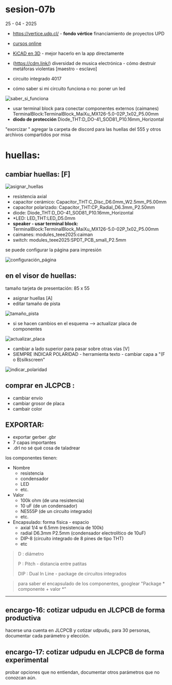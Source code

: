 # sesion-07b

25 - 04 - 2025

- <https://vertice.udp.cl/> - **fondo vértice** financiamiento de proyectos UPD
- [cursos online](https://www.coursera.org/)
- [KiCAD en 3D](https://www.kicad.org/external-tools/stepup/) - mejor hacerlo en la app directamente
- (<https://cdm.link/>) diversidad de musica electrónica - cómo destruir metáforas violentas [maestro - esclavo]
- circuito integrado 4017

- cómo saber si mi circuito funciona o no: poner un led

![saber_si_funciona](https://github.com/felix-rg416/dis8644-2025-1/blob/main/19-felix-rg416/sesion-07b/archivos/c%C3%B3mo.saber.si.el.circuito.funciona.png)

- usar terminal block para conectar componentes externos (caimanes) TerminalBlock:TerminalBlock_MaiXu_MX126-5.0-02P_1x02_P5.00mm
- **diodo de protección** Diode_THT:D_DO-41_SOD81_P10.16mm_Horizontal

"exorcizar "
agregar la carpeta de discord para las huellas del 555 y otros archivos compartidos por misa

# huellas:

## cambiar huellas: [F]

![asignar_huellas](https://github.com/felix-rg416/dis8644-2025-1/blob/main/19-felix-rg416/sesion-07b/archivos/F-asignar_huella.png)

- resistencia axial
- capacitor cerámico: Capacitor_THT:C_Disc_D6.0mm_W2.5mm_P5.00mm
- capacitor polarizado: Capacitor_THT:CP_Radial_D6.3mm_P2.50mm
- diode: Diode_THT:D_DO-41_SOD81_P10.16mm_Horizontal
- *LED: LED_THT:LED_D5.0mm
- **speaker - usar terminal block:** TerminalBlock:TerminalBlock_MaiXu_MX126-5.0-02P_1x02_P5.00mm
- caimanes: modules_teee2025:caiman
- switch: modules_teee2025:SPDT_PCB_small_P2.5mm

se puede configurar la página para impresión

![configuración_página](https://github.com/felix-rg416/dis8644-2025-1/blob/main/19-felix-rg416/sesion-07b/archivos/Configuraci%C3%B3nPantalla.png)

## en el visor de huellas:

tamaño tarjeta de presentación: 85 x 55

- asignar huellas [A]
- editar tamaño de pista

![tamaño_pista](https://github.com/felix-rg416/dis8644-2025-1/blob/main/19-felix-rg416/sesion-07b/archivos/agregar%20tama%C3%B1o%20de%20pista.png)

- si se hacen cambios en el esquema --> actualizar placa de componentes

![actualizar_placa](https://github.com/felix-rg416/dis8644-2025-1/blob/main/19-felix-rg416/sesion-07b/archivos/actualizar_placa_componentes.png)

- cambiar a lado superior para pasar sobre otras vías [V]
- SIEMPRE INDICAR POLARIDAD - herramienta texto - cambiar capa a "(F o B)silkscreen"

![indicar_polaridad](https://github.com/felix-rg416/dis8644-2025-1/blob/main/19-felix-rg416/sesion-07b/archivos/Configuraci%C3%B3nPantalla.png)

## comprar en JLCPCB :

- cambiar envío
- cambiar grosor de placa
- cambair color

## EXPORTAR:

- exportar gerber .gbr
- 7 capas importantes
- .drl no sé qué cosa de taladrear

los componentes tienen:

- Nombre
  - resistencia
  - condensador
  - LED
  - etc.
- Valor
  - 100k ohm (de una resistencia)
  - 10 uF (de un condensador)
  - NE555P (de un circuito integrado)
  - etc.
- Encapsulado: forma física - espacio
  - axial 1/4 w 6.5mm (resistencia de 100k)
  - radial D6.3mm P2.5mm (condensador electrolítico de 10uF)
  - DIP-8 (circuito integrado de 8 pines de tipo THT)
  - etc

> D : diámetro
> 
> P : Pitch - distancia entre patitas
>
> DIP : Dual In Line - package de circuitos integrados

> para saber el encapsulado de los componentes, googlear "Package * componente + valor *" 

---

## encargo-16: cotizar udpudu en JLCPCB de forma productiva

hacerse una cuenta en JLCPCB y cotizar udpudu, para 30 personas, documentar cada parámetro y elección.

## encargo-17: cotizar udpudu en JLCPCB de forma experimental

probar opciones que no entiendan, documentar otros parámetros que no conozcan aún.
